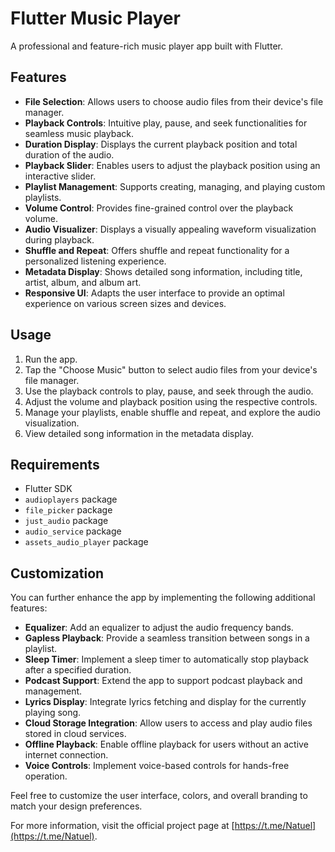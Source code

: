 # Flutter Music Player

A professional and feature-rich music player app built with Flutter.

## Features

- **File Selection**: Allows users to choose audio files from their device's file manager.
- **Playback Controls**: Intuitive play, pause, and seek functionalities for seamless music playback.
- **Duration Display**: Displays the current playback position and total duration of the audio.
- **Playback Slider**: Enables users to adjust the playback position using an interactive slider.
- **Playlist Management**: Supports creating, managing, and playing custom playlists.
- **Volume Control**: Provides fine-grained control over the playback volume.
- **Audio Visualizer**: Displays a visually appealing waveform visualization during playback.
- **Shuffle and Repeat**: Offers shuffle and repeat functionality for a personalized listening experience.
- **Metadata Display**: Shows detailed song information, including title, artist, album, and album art.
- **Responsive UI**: Adapts the user interface to provide an optimal experience on various screen sizes and devices.

## Usage

1. Run the app.
2. Tap the "Choose Music" button to select audio files from your device's file manager.
3. Use the playback controls to play, pause, and seek through the audio.
4. Adjust the volume and playback position using the respective controls.
5. Manage your playlists, enable shuffle and repeat, and explore the audio visualization.
6. View detailed song information in the metadata display.

## Requirements

- Flutter SDK
- `audioplayers` package
- `file_picker` package
- `just_audio` package
- `audio_service` package
- `assets_audio_player` package

## Customization

You can further enhance the app by implementing the following additional features:

- **Equalizer**: Add an equalizer to adjust the audio frequency bands.
- **Gapless Playback**: Provide a seamless transition between songs in a playlist.
- **Sleep Timer**: Implement a sleep timer to automatically stop playback after a specified duration.
- **Podcast Support**: Extend the app to support podcast playback and management.
- **Lyrics Display**: Integrate lyrics fetching and display for the currently playing song.
- **Cloud Storage Integration**: Allow users to access and play audio files stored in cloud services.
- **Offline Playback**: Enable offline playback for users without an active internet connection.
- **Voice Controls**: Implement voice-based controls for hands-free operation.

Feel free to customize the user interface, colors, and overall branding to match your design preferences.

For more information, visit the official project page at [https://t.me/Natuel](https://t.me/Natuel).
